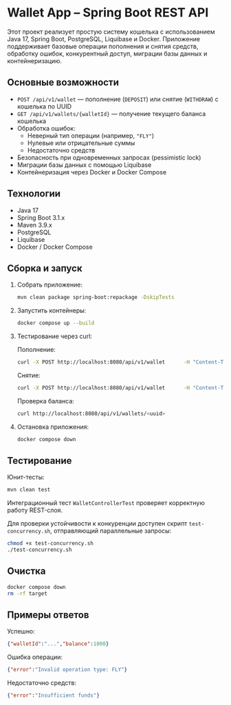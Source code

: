 # Wallet App – Spring Boot REST API

Этот проект реализует простую систему кошелька с использованием Java 17, Spring Boot, PostgreSQL, Liquibase и Docker. Приложение поддерживает базовые операции пополнения и снятия средств, обработку ошибок, конкурентный доступ, миграции базы данных и контейнеризацию.

## Основные возможности

- `POST /api/v1/wallet` — пополнение (`DEPOSIT`) или снятие (`WITHDRAW`) с кошелька по UUID
- `GET /api/v1/wallets/{walletId}` — получение текущего баланса кошелька
- Обработка ошибок:
  - Неверный тип операции (например, `"FLY"`)
  - Нулевые или отрицательные суммы
  - Недостаточно средств
- Безопасность при одновременных запросах (pessimistic lock)
- Миграции базы данных с помощью Liquibase
- Контейнеризация через Docker и Docker Compose

## Технологии

- Java 17
- Spring Boot 3.1.x
- Maven 3.9.x
- PostgreSQL
- Liquibase
- Docker / Docker Compose

## Сборка и запуск

1. Собрать приложение:

   ```bash
   mvn clean package spring-boot:repackage -DskipTests
   ```

2. Запустить контейнеры:

   ```bash
   docker compose up --build
   ```

3. Тестирование через curl:

   Пополнение:

   ```bash
   curl -X POST http://localhost:8080/api/v1/wallet      -H "Content-Type: application/json"      -d '{"walletId":"<uuid>", "operationType":"DEPOSIT", "amount":1000}'
   ```

   Снятие:

   ```bash
   curl -X POST http://localhost:8080/api/v1/wallet      -H "Content-Type: application/json"      -d '{"walletId":"<uuid>", "operationType":"WITHDRAW", "amount":500}'
   ```

   Проверка баланса:

   ```bash
   curl http://localhost:8080/api/v1/wallets/<uuid>
   ```

4. Остановка приложения:

   ```bash
   docker compose down
   ```

## Тестирование

Юнит-тесты:

```bash
mvn clean test
```

Интеграционный тест `WalletControllerTest` проверяет корректную работу REST-слоя.

Для проверки устойчивости к конкуренции доступен скрипт `test-concurrency.sh`, отправляющий параллельные запросы:

```bash
chmod +x test-concurrency.sh
./test-concurrency.sh
```

## Очистка

```bash
docker compose down
rm -rf target
```

## Примеры ответов

Успешно:

```json
{"walletId":"...","balance":1000}
```

Ошибка операции:

```json
{"error":"Invalid operation type: FLY"}
```

Недостаточно средств:

```json
{"error":"Insufficient funds"}
```
